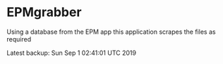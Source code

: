 # EPMgrabber
Using a database from the EPM app this application scrapes the files as required


Latest backup: Sun Sep 1 02:41:01 UTC 2019
